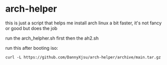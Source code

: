 # arch-helper
this is just a script that helps me install arch linux a bit faster, it's not fancy or good but does the job

run the arch_helpher.sh first then the ah2.sh

run this after booting iso:

``curl -L https://github.com/DannyXjsu/arch-helper/archive/main.tar.gz``
